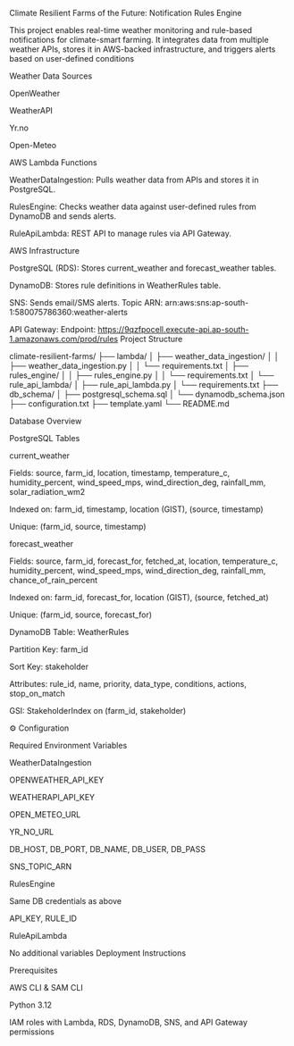 Climate Resilient Farms of the Future: Notification Rules Engine

This project enables real-time weather monitoring and rule-based notifications for climate-smart farming. It integrates data from multiple weather APIs, stores it in AWS-backed infrastructure, and triggers alerts based on user-defined conditions

Weather Data Sources

OpenWeather

WeatherAPI

Yr.no

Open-Meteo

AWS Lambda Functions

WeatherDataIngestion: Pulls weather data from APIs and stores it in PostgreSQL.

RulesEngine: Checks weather data against user-defined rules from DynamoDB and sends alerts.

RuleApiLambda: REST API to manage rules via API Gateway.

AWS Infrastructure

PostgreSQL (RDS): Stores current_weather and forecast_weather tables.

DynamoDB: Stores rule definitions in WeatherRules table.

SNS: Sends email/SMS alerts. Topic ARN: arn:aws:sns:ap-south-1:580075786360:weather-alerts

API Gateway: Endpoint: https://9qzfpocell.execute-api.ap-south-1.amazonaws.com/prod/rules
Project Structure

climate-resilient-farms/
├── lambda/
│   ├── weather_data_ingestion/
│   │   ├── weather_data_ingestion.py
│   │   └── requirements.txt
│   ├── rules_engine/
│   │   ├── rules_engine.py
│   │   └── requirements.txt
│   └── rule_api_lambda/
│       ├── rule_api_lambda.py
│       └── requirements.txt
├── db_schema/
│   ├── postgresql_schema.sql
│   └── dynamodb_schema.json
├── configuration.txt
├── template.yaml
└── README.md


Database Overview

PostgreSQL Tables

current_weather

Fields: source, farm_id, location, timestamp, temperature_c, humidity_percent, wind_speed_mps, wind_direction_deg, rainfall_mm, solar_radiation_wm2

Indexed on: farm_id, timestamp, location (GIST), (source, timestamp)

Unique: (farm_id, source, timestamp)

forecast_weather

Fields: source, farm_id, forecast_for, fetched_at, location, temperature_c, humidity_percent, wind_speed_mps, wind_direction_deg, rainfall_mm, chance_of_rain_percent

Indexed on: farm_id, forecast_for, location (GIST), (source, fetched_at)

Unique: (farm_id, source, forecast_for)

DynamoDB Table: WeatherRules

Partition Key: farm_id

Sort Key: stakeholder

Attributes: rule_id, name, priority, data_type, conditions, actions, stop_on_match

GSI: StakeholderIndex on (farm_id, stakeholder)

⚙️ Configuration

Required Environment Variables

WeatherDataIngestion

OPENWEATHER_API_KEY

WEATHERAPI_API_KEY

OPEN_METEO_URL

YR_NO_URL

DB_HOST, DB_PORT, DB_NAME, DB_USER, DB_PASS

SNS_TOPIC_ARN

RulesEngine

Same DB credentials as above

API_KEY, RULE_ID

RuleApiLambda

No additional variables
Deployment Instructions

Prerequisites

AWS CLI & SAM CLI

Python 3.12

IAM roles with Lambda, RDS, DynamoDB, SNS, and API Gateway permissions

